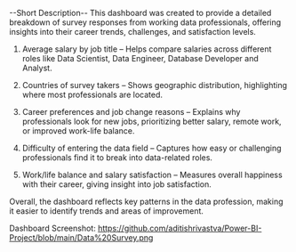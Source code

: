 --Short Description--
This dashboard was created to provide a detailed breakdown of survey responses from working data professionals, offering insights into their career trends, challenges, and satisfaction levels.

1) Average salary by job title – Helps compare salaries across different roles like Data Scientist, Data Engineer, Database Developer and Analyst.

2) Countries of survey takers – Shows geographic distribution, highlighting where most professionals are located.

3) Career preferences and job change reasons – Explains why professionals look for new jobs, prioritizing better salary, remote work, or improved work-life balance.

4) Difficulty of entering the data field – Captures how easy or challenging professionals find it to break into data-related roles.

5) Work/life balance and salary satisfaction – Measures overall happiness with their career, giving insight into job satisfaction.

Overall, the dashboard reflects key patterns in the data profession, making it easier to identify trends and areas of improvement.

Dashboard Screenshot:
https://github.com/aditishrivastva/Power-BI-Project/blob/main/Data%20Survey.png

